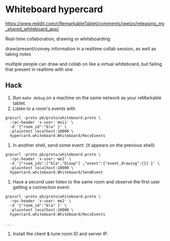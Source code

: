 # Whiteboard hypercard

https://www.reddit.com/r/RemarkableTablet/comments/iwelzo/releasing_my_shared_whiteboard_app/

Real-time collaboration, drawing or whiteboarding

draw/present/convey information in a realtime collab session, as well as taking notes

multiple people can draw and collab on like a virtual whiteboard, but failing that present in realtime with one

## Hack

1. Run `make debug` on a machine on the same network as your reMarkable tablet.
1. Listen to a room's events with
```
grpcurl -proto pb/proto/whiteboard.proto \
  -rpc-header 'x-user: moi1' \
  -d '{"room_id":"bla" }' \
  -plaintext localhost:10000 \
  hypercard.whiteboard.Whiteboard/RecvEvents
```
1. In another shell, send some event: (it appears on the previous shell)
```
grpcurl -proto pb/proto/whiteboard.proto \
  -rpc-header 'x-user: me2' \
  -d '{"room_ids":["bla","bloop"] ,"event":{"event_drawing":{}} }' \
  -plaintext localhost:10000 \
  hypercard.whiteboard.Whiteboard/SendEvent
```
1. Have a second user listen to the same room and observe the first user getting a connection event:
```
grpcurl -proto pb/proto/whiteboard.proto \
  -rpc-header 'x-user: me2' \
  -d '{"room_id":"bla" }' \
  -plaintext localhost:10000 \
  hypercard.whiteboard.Whiteboard/RecvEvents
```

.
.
.
1. Install the client & tune room ID and server IP.
